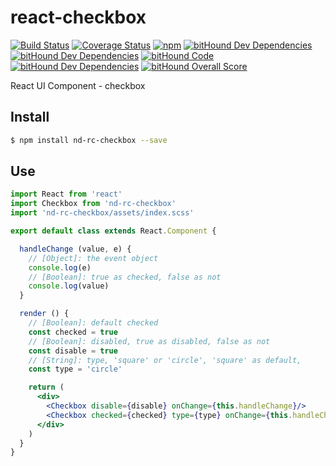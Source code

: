 # react-checkbox
[![Build Status](https://travis-ci.org/kagawagao/react-checkbox.svg?branch=master)](https://travis-ci.org/kagawagao/react-checkbox)
[![Coverage Status](https://coveralls.io/repos/github/kagawagao/react-checkbox/badge.svg?branch=master)](https://coveralls.io/github/kagawagao/react-checkbox?branch=master)
[![npm](https://img.shields.io/npm/v/nd-rc-checkbox.svg)](https://npmjs.org/package/nd-rc-checkbox)
[![bitHound Dev Dependencies](https://www.bithound.io/github/kagawagao/react-checkbox/badges/devDependencies.svg)](https://www.bithound.io/github/kagawagao/react-checkbox/master/dependencies/npm)
[![bitHound Dev Dependencies](https://www.bithound.io/github/kagawagao/react-checkbox/badges/devDependencies.svg)](https://www.bithound.io/github/kagawagao/react-checkbox/master/dependencies/npm)
[![bitHound Code](https://www.bithound.io/github/kagawagao/react-checkbox/badges/code.svg)](https://www.bithound.io/github/kagawagao/react-checkbox)
[![bitHound Dev Dependencies](https://www.bithound.io/github/kagawagao/react-checkbox/badges/devDependencies.svg)](https://www.bithound.io/github/kagawagao/react-checkbox/master/dependencies/npm)
[![bitHound Overall Score](https://www.bithound.io/github/kagawagao/react-checkbox/badges/score.svg)](https://www.bithound.io/github/kagawagao/react-checkbox)

React UI Component - checkbox

## Install
```bash
$ npm install nd-rc-checkbox --save
```

## Use
```jsx
import React from 'react'
import Checkbox from 'nd-rc-checkbox'
import 'nd-rc-checkbox/assets/index.scss'

export default class extends React.Component {

  handleChange (value, e) {
    // [Object]: the event object
    console.log(e)
    // [Boolean]: true as checked, false as not
    console.log(value)
  }

  render () {
    // [Boolean]: default checked
    const checked = true
    // [Boolean]: disabled, true as disabled, false as not
    const disable = true
    // [String]: type, 'square' or 'circle', 'square' as default,
    const type = 'circle'

    return (
      <div>
        <Checkbox disable={disable} onChange={this.handleChange}/>
        <Checkbox checked={checked} type={type} onChange={this.handleChange}/>
      </div>
    )
  }
}
```
